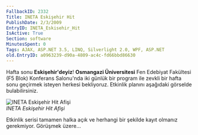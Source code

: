 ```yaml
---
FallbackID: 2332
Title: INETA Eskişehir Hit
PublishDate: 2/3/2009
EntryID: INETA_Eskisehir_Hit
IsActive: True
Section: software
MinutesSpent: 0
Tags: AJAX, ASP.NET 3.5, LINQ, Silverlight 2.0, WPF, ASP.NET
old.EntryID: a0963239-d90a-4809-ac4c-fd66bbd86630
---
```

Hafta sonu **Eskişehir'deyiz**! **Osmangazi Üniversitesi** Fen Edebiyat
Fakültesi (F5 Blok) Konferans Salonu'nda iki günlük bir program ile
zevkli bir hafta sonu geçirmek isteyen herkesi bekliyoruz. Etkinlik
planını aşağıdaki görselde bulabilirsiniz.

![INETA Eskişehir Hit
Afişi](http://cdn.daron.yondem.com/assets/2332/02032009_1.jpg)\
*INETA Eskişehir Hit Afişi*

Etkinlik serisi tamamen halka açık ve herhangi bir şekilde kayıt olmanız
gerekmiyor. Görüşmek üzere...


